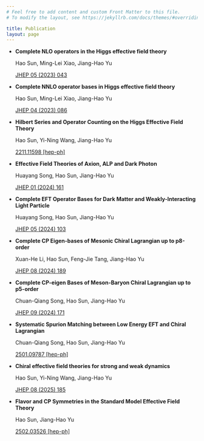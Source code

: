 ```yaml
---
# Feel free to add content and custom Front Matter to this file.
# To modify the layout, see https://jekyllrb.com/docs/themes/#overriding-theme-defaults

title: Publication
layout: page
---
```


- **Complete NLO operators in the Higgs effective field theory**

	Hao Sun, Ming-Lei Xiao, Jiang-Hao Yu
	
	[JHEP 05 (2023) 043](https://inspirehep.net/literature/2097077)

- **Complete NNLO operator bases in Higgs effective field theory**

	Hao Sun, Ming-Lei Xiao, Jiang-Hao Yu

	[JHEP 04 (2023) 086](https://inspirehep.net/literature/2172437)

- **Hilbert Series and Operator Counting on the Higgs Effective Field Theory**

	Hao Sun, Yi-Ning Wang, Jiang-Hao Yu

	[2211.11598 [hep-ph]](https://inspirehep.net/literature/2513065)

- **Effective Field Theories of Axion, ALP and Dark Photon**

	Huayang Song, Hao Sun, Jiang-Hao Yu

	[JHEP 01 (2024) 161](https://inspirehep.net/literature/2667607)

- **Complete EFT Operator Bases for Dark Matter and Weakly-Interacting Light Particle**

	Huayang Song, Hao Sun, Jiang-Hao Yu

	[JHEP 05 (2024) 103](https://inspirehep.net/literature/2663021)

- **Complete CP Eigen-bases of Mesonic Chiral Lagrangian up to p8-order**
	
	Xuan-He Li, Hao Sun, Feng-Jie Tang, Jiang-Hao Yu
	
	[JHEP 08 (2024) 189](https://inspirehep.net/literature/2779485)

- **Complete CP-eigen Bases of Meson-Baryon Chiral Lagrangian up to p5-order**
	
	Chuan-Qiang Song, Hao Sun, Jiang-Hao Yu

	[JHEP 09 (2024) 171](https://inspirehep.net/literature/2780077)

- **Systematic Spurion Matching between Low Energy EFT and Chiral Lagrangian**

    Chuan-Qiang Song, Hao Sun, Jiang-Hao Yu

    [2501.09787 [hep-ph]](https://inspirehep.net/literature/2870309)

- **Chiral effective field theories for strong and weak dynamics**

    Hao Sun, Yi-Ning Wang, Jiang-Hao Yu

    [JHEP 08 (2025) 185](https://inspirehep.net/literature/2872240)

- **Flavor and CP Symmetries in the Standard Model Effective Field Theory**

    Hao Sun, Jiang-Hao Yu

    [2502.03526 [hep-ph]](https://inspirehep.net/literature/2877061)
